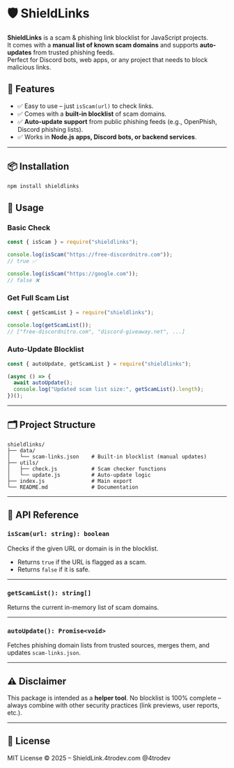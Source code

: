 # 🛡️ ShieldLinks

**ShieldLinks** is a scam & phishing link blocklist for JavaScript projects.  
It comes with a **manual list of known scam domains** and supports **auto-updates** from trusted phishing feeds.  
Perfect for Discord bots, web apps, or any project that needs to block malicious links.

## 🚀 Features
- ✅ Easy to use – just `isScam(url)` to check links.  
- ✅ Comes with a **built-in blocklist** of scam domains.  
- ✅ **Auto-update support** from public phishing feeds (e.g., OpenPhish, Discord phishing lists).  
- ✅ Works in **Node.js apps, Discord bots, or backend services**.  

---

## 📦 Installation
```bash
npm install shieldlinks
````

## 🔧 Usage

### Basic Check

```js
const { isScam } = require("shieldlinks");

console.log(isScam("https://free-discordnitro.com")); 
// true ✅

console.log(isScam("https://google.com")); 
// false ❌
```

### Get Full Scam List

```js
const { getScamList } = require("shieldlinks");

console.log(getScamList());
// ["free-discordnitro.com", "discord-giveaway.net", ...]
```

### Auto-Update Blocklist

```js
const { autoUpdate, getScamList } = require("shieldlinks");

(async () => {
  await autoUpdate();
  console.log("Updated scam list size:", getScamList().length);
})();
```

---

## 🗂️ Project Structure

```
shieldlinks/
├── data/
│   └── scam-links.json    # Built-in blocklist (manual updates)
├── utils/
│   ├── check.js           # Scam checker functions
│   └── update.js          # Auto-update logic
├── index.js               # Main export
└── README.md              # Documentation
```

---

## 📖 API Reference

### `isScam(url: string): boolean`

Checks if the given URL or domain is in the blocklist.

* Returns `true` if the URL is flagged as a scam.
* Returns `false` if it is safe.

---

### `getScamList(): string[]`

Returns the current in-memory list of scam domains.

---

### `autoUpdate(): Promise<void>`

Fetches phishing domain lists from trusted sources, merges them, and updates `scam-links.json`.

---

## ⚠️ Disclaimer

This package is intended as a **helper tool**.
No blocklist is 100% complete – always combine with other security practices (link previews, user reports, etc.).

---

## 📜 License

MIT License © 2025 – ShieldLink.4trodev.com @4trodev
